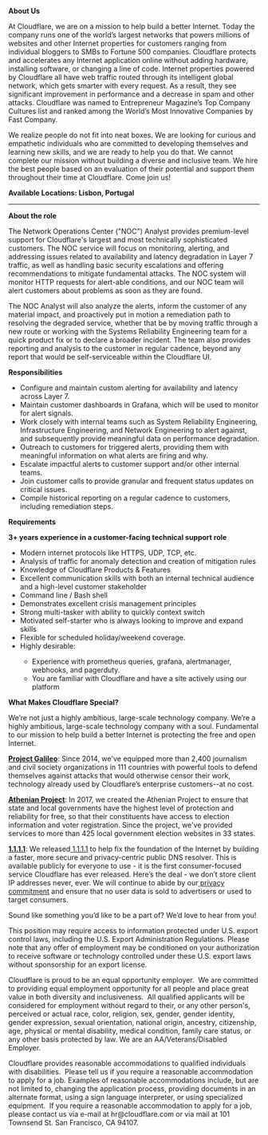 <div class="content-intro">
	<div><strong>About Us</strong></div>
	<div>
		<p>At Cloudflare, we are on a mission to help build a better Internet. Today the company runs one of the world’s largest networks that powers millions of websites and other Internet properties for customers ranging from individual bloggers to SMBs to Fortune 500 companies. Cloudflare protects and accelerates any Internet application online without adding hardware, installing software, or changing a line of code. Internet properties powered by Cloudflare all have web traffic routed through its intelligent global network, which gets smarter with every request. As a result, they see significant improvement in performance and a decrease in spam and other attacks. Cloudflare was named to Entrepreneur Magazine’s Top Company Cultures list and ranked among the World’s Most Innovative Companies by Fast Company.&nbsp;</p>
		<p><span style="font-weight: 400;">We realize people do not fit into neat boxes. We are looking for curious and empathetic individuals who are committed to developing themselves and learning new skills, and we are ready to help you do that. We cannot complete our mission without building a diverse and inclusive team. We hire the best people based on an evaluation of their potential and support them throughout their time at Cloudflare. Come join us!&nbsp;</span></p>
	</div>
</div>
<p><strong>Available Locations: Lisbon, Portugal&nbsp;</strong></p>
<hr>
<p><strong>About the role</strong></p>
<p>The Network Operations Center ("NOC") Analyst provides premium-level support for Cloudflare's largest and most technically sophisticated customers. The NOC service will focus on monitoring, alerting, and addressing issues related to availability and latency degradation in Layer 7 traffic, as well as handling basic security escalations and offering recommendations to mitigate fundamental attacks. The NOC system will monitor HTTP requests for alert-able conditions, and our NOC team will alert customers about problems as soon as they are found.&nbsp;</p>
<p>The NOC Analyst will also analyze the alerts, inform the customer of any material impact, and proactively put in motion a remediation path to resolving the degraded service, whether that be by moving traffic through a new route or working with the Systems Reliability Engineering team for a quick product fix or to declare a broader incident. The team also provides reporting and analysis to the customer in regular cadence, beyond any report that would be self-serviceable within the Cloudflare UI.</p>
<p><strong>Responsibilities</strong></p>
<ul>
	<li>Configure and maintain custom alerting for availability and latency across Layer 7.&nbsp;&nbsp;</li>
	<li>Maintain customer dashboards in Grafana, which will be used to monitor for alert signals.</li>
	<li>Work closely with internal teams such as System Reliability Engineering, Infrastructure Engineering, and Network Engineering to alert against, and subsequently provide meaningful data on performance degradation.</li>
	<li>Outreach to customers for triggered alerts, providing them with meaningful information on what alerts are firing and why.</li>
	<li>Escalate impactful alerts to customer support and/or other internal teams.</li>
	<li>Join customer calls to provide granular and frequent status updates on critical issues.</li>
	<li>Compile historical reporting on a regular cadence to customers, including remediation steps.</li>
</ul>
<p><strong>Requirements</strong></p>
<p><strong>3+ years experience in a customer-facing technical support role</strong></p>
<ul>
	<li>Modern internet protocols like HTTPS, UDP, TCP, etc.</li>
	<li>Analysis of traffic for anomaly detection and creation of mitigation rules</li>
	<li>Knowledge of Cloudflare Products &amp; Features</li>
	<li>Excellent communication skills with both an internal technical audience and a high-level customer stakeholder</li>
	<li>Command line / Bash shell</li>
	<li>Demonstrates excellent crisis management principles</li>
	<li>Strong multi-tasker with ability to quickly context switch</li>
	<li>Motivated self-starter who is always looking to improve and expand skills</li>
	<li>Flexible for scheduled holiday/weekend coverage.</li>
	<li>Highly desirable:</li>
	<ul>
		<li>Experience with prometheus queries, grafana, alertmanager, webhooks, and pagerduty.</li>
		<li>You are familiar with Cloudflare and have a site actively using our platform</li>
	</ul>
</ul>
<div class="content-conclusion">
	<p><strong>What Makes Cloudflare Special?</strong></p>
	<p><span style="font-weight: 400;">We’re not just a highly ambitious, large-scale technology company. We’re a highly ambitious, large-scale technology company with a soul. Fundamental to our mission to help build a better Internet is protecting the free and open Internet.</span></p>
	<p><a href="https://blog.cloudflare.com/protecting-free-expression-online/"><strong>Project Galileo</strong></a><span style="font-weight: 400;">: Since 2014, we've equipped more than 2,400 journalism and civil society organizations in 111 countries with powerful tools to defend themselves against attacks that would otherwise censor their work, technology already used by Cloudflare’s enterprise customers--at no cost.</span></p>
	<p><strong><a href="https://www.cloudflare.com/athenian/">Athenian Project</a></strong><span style="font-weight: 400;">: In 2017, we created the Athenian Project to ensure that state and local governments have the highest level of protection and reliability for free, so that their constituents have access to election information and voter registration. Since the project, we've provided services to more than 425 local government election websites in 33 states.</span></p>
	<p><a href="https://1.1.1.1/"><strong>1.1.1.1</strong></a><span style="font-weight: 400;">: We released</span><a href="https://1.1.1.1/"> <span style="font-weight: 400;">1.1.1.1</span></a><span style="font-weight: 400;"> to help fix the foundation of the Internet by building a faster, more secure and privacy-centric public DNS resolver. This is available publicly for everyone to use - it is the first consumer-focused service Cloudflare has ever released. Here’s the deal - we don’t store client IP addresses never, ever. We will continue to abide by our</span><a href="https://developers.cloudflare.com/1.1.1.1/privacy/public-dns-resolver"> privacy commitment</a><span style="font-weight: 400;"> and ensure that no user data is sold to advertisers or used to target consumers.</span></p>
	<p><span style="font-weight: 400;">Sound like something you’d like to be a part of? We’d love to hear from you!</span></p>
	<p><span style="font-weight: 400;">This position may require access to information protected under U.S. export control laws, including the U.S. Export Administration Regulations. Please note that any offer of employment may be conditioned on your authorization to receive software or technology controlled under these U.S. export laws without sponsorship for an export license.</span></p>
	<p><span style="font-weight: 400;">Cloudflare is proud to be an equal opportunity employer. &nbsp;We are committed to providing equal employment opportunity for all people and place great value in both diversity and inclusiveness. &nbsp;All qualified applicants will be considered for employment without regard to their, or any other person's, perceived or actual</span> <span style="font-weight: 400;">race, color, religion, sex, gender, gender identity, gender expression, sexual orientation, national origin, ancestry, citizenship, age, physical or mental disability, medical condition, family care status, or any other basis protected by law. </span><span style="font-weight: 400;">We are an AA/Veterans/Disabled Employer.</span></p>
	<p><span style="font-weight: 400;">Cloudflare provides reasonable accommodations to qualified individuals with disabilities. &nbsp;Please tell us if you require a reasonable accommodation to apply for a job. Examples of reasonable accommodations include, but are not limited to, changing the application process, providing documents in an alternate format, using a sign language interpreter, or using specialized equipment. &nbsp;If you require a reasonable accommodation to apply for a job, please contact us via e-mail at </span><span style="font-weight: 400;">hr@cloudflare.com</span><span style="font-weight: 400;"> or via mail at 101 Townsend St. San Francisco, CA 94107.</span></p>
</div>